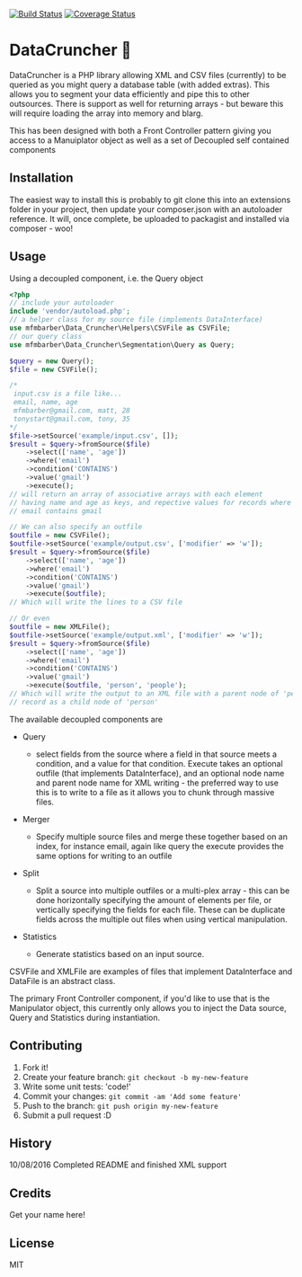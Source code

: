 [![Build Status](https://travis-ci.org/Matt-Barber/DataCruncher.svg?branch=master)](https://travis-ci.org/Matt-Barber/DataCruncher)
[![Coverage Status](https://coveralls.io/repos/github/Matt-Barber/DataCruncher/badge.svg?branch=master)](https://coveralls.io/github/Matt-Barber/DataCruncher?branch=master)

# DataCruncher :page_facing_up:
DataCruncher is a PHP library allowing XML and CSV files (currently) to be queried as you might query a database table (with added extras).
This allows you to segment your data efficiently and pipe this to other outsources. There is support as well for returning arrays - but beware this will
require loading the array into memory and blarg. 

This has been designed with both a Front Controller pattern giving you access to a Manuiplator object as well as a set of Decoupled self contained components


## Installation
The easiest way to install this is probably to git clone this into an extensions folder in your project, then update your composer.json with an autoloader reference. 
It will, once complete, be uploaded to packagist and installed via composer - woo! 

## Usage
Using a decoupled component, i.e. the Query object 
```php
<?php 
// include your autoloader
include 'vendor/autoload.php';
// a helper class for my source file (implements DataInterface)
use mfmbarber\Data_Cruncher\Helpers\CSVFile as CSVFile;
// our query class
use mfmbarber\Data_Cruncher\Segmentation\Query as Query;

$query = new Query();
$file = new CSVFile();

/*
 input.csv is a file like...
 email, name, age
 mfmbarber@gmail.com, matt, 28
 tonystart@gmail.com, tony, 35
*/
$file->setSource('example/input.csv', []);
$result = $query->fromSource($file)
    ->select(['name', 'age'])
    ->where('email')
    ->condition('CONTAINS')
    ->value('gmail')
    ->execute();
// will return an array of associative arrays with each element
// having name and age as keys, and repective values for records where
// email contains gmail 

// We can also specify an outfile 
$outfile = new CSVFile();
$outfile->setSource('example/output.csv', ['modifier' => 'w']);
$result = $query->fromSource($file)
    ->select(['name', 'age'])
    ->where('email')
    ->condition('CONTAINS')
    ->value('gmail')
    ->execute($outfile);
// Which will write the lines to a CSV file 

// Or even 
$outfile = new XMLFile();
$outfile->setSource('example/output.xml', ['modifier' => 'w']);
$result = $query->fromSource($file)
    ->select(['name', 'age'])
    ->where('email')
    ->condition('CONTAINS')
    ->value('gmail')
    ->execute($outfile, 'person', 'people');
// Which will write the output to an XML file with a parent node of 'people' and each
// record as a child node of 'person'
```

The available decoupled components are 

- Query
    - select fields from the source where a field in that source meets a condition, and a value for that condition. Execute takes an optional outfile (that implements DataInterface), and an optional node name and parent node name for XML writing - the preferred way to use this is to write to a file as it allows you to chunk through massive files.

- Merger
    - Specify multiple source files and merge these together based on an index, for instance email, again like query the execute provides the same options for writing to an outfile

- Split
    - Split a source into multiple outfiles or a multi-plex array - this can be done horizontally specifying the amount of elements per file, or vertically specifying the fields for each file. These can be duplicate fields across the multiple out files when using vertical manipulation.

- Statistics
    - Generate statistics based on an input source.

CSVFile and XMLFile are examples of files that implement DataInterface and DataFile is an abstract class.


The primary Front Controller component, if you'd like to use that is the Manipulator object, this currently only allows you to inject the Data source, Query and Statistics during instantiation.

## Contributing
1. Fork it!
2. Create your feature branch: `git checkout -b my-new-feature`
3. Write some unit tests: 'code!'
4. Commit your changes: `git commit -am 'Add some feature'`
5. Push to the branch: `git push origin my-new-feature`
6. Submit a pull request :D

## History
10/08/2016 Completed README and finished XML support 

## Credits
Get your name here!

## License
MIT